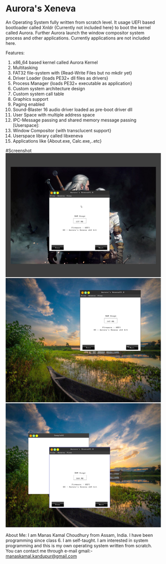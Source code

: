 # Aurora's Xeneva
An Operating System fully written from scratch level. It usage UEFI based bootloader called Xnldr {Currently not included here} to boot
the kernel called Aurora. Further Aurora launch the window compositor system process and other applications. Currently applications
are not included here.

Features:
1. x86_64 based kernel called Aurora Kernel
2. Multitasking
3. FAT32 file-system with {Read-Write Files but no mkdir yet}
4. Driver Loader {loads PE32+ dll files as drivers}
5. Process Manager {loads PE32+ executable as application}
6. Custom system architecture design
7. Custom system call table
8. Graphics support
9. Paging enabled
10. Sound-Blaster 16 audio driver loaded as pre-boot driver dll
11. User Space with multiple address space
12. IPC-Message passing and shared memory message passing
[Userspace]:
13. Window Compositor {with transclucent support}
14. Userspace library called libxeneva
15. Applications like {About.exe, Calc.exe,..etc}


#Screenshot
![alt text](https://github.com/manaskamal/aurora-xeneva/blob/master/images/XenevaApp1.jpg?raw=true)
![alt text](https://github.com/manaskamal/aurora-xeneva/blob/master/images/WallpaperUpdate.jpg?raw=true)
![alt text](https://github.com/manaskamal/aurora-xeneva/blob/master/images/xenevaFocus.jpg?raw=true)

About Me:
I am Manas Kamal Choudhury from Assam, India. I have been programming since class 6. I am self-taught.
I am interested in system programming and this is my own operating system written from scratch. You can 
contact me through e-mail
gmail:- manaskamal.kandupur@gmail.com